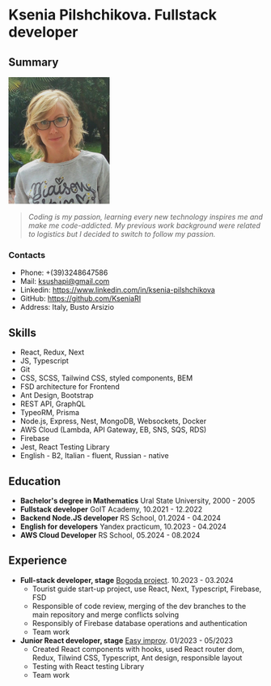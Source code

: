 # Ksenia Pilshchikova. Fullstack developer

## Summary

<img src="assets/images/portrait.jpeg" alt="portrait picture" width="200" height="250">

> *Coding is my passion, learning every new technology inspires me and make me code-addicted. My previous work background were related to logistics but I decided to switch to follow my passion.*

### Contacts

- Phone: +(39)3248647586
- Mail: ksushapi@gmail.com
- Linkedin: https://www.linkedin.com/in/ksenia-pilshchikova
- GitHub: https://github.com/KseniaRI
- Address: Italy, Busto Arsizio

## Skills

- React, Redux, Next
- JS, Typescript
- Git
- CSS, SCSS, Tailwind CSS, styled components, BEM
- FSD architecture for Frontend
- Ant Design, Bootstrap
- REST API,  GraphQL
- TypeoRM, Prisma
- Node.js, Express, Nest, MongoDB, Websockets, Docker
- AWS Cloud (Lambda, API Gateway, EB, SNS, SQS, RDS)
- Firebase
- Jest, React Testing Library
- English - B2, Italian - fluent, Russian - native


## Education

- **Bachelor's degree in Mathematics**
    Ural State University, 2000 - 2005
- **Fullstack  developer**
    GoIT Academy, 10.2021 - 12.2022
- **Backend Node.JS developer**
    RS School, 01.2024 - 04.2024
- **English for developers**
    Yandex practicum,  10.2023 - 04.2024
- **AWS Cloud Developer**
    RS School, 05.2024 - 08.2024

## Experience

- **Full-stack developer, stage** [Bogoda project](https://guider.pro/). 10.2023 - 03.2024
    - Tourist guide  start-up project, use React, Next, Typescript, Firebase, FSD
    - Responsible of code review,   merging of the dev branches to the main repository and merge conflicts solving
    - Responsibly of Firebase database operations and authentication 
    - Team work
- **Junior React developer, stage** [Easy improv](https://easy-improv.com/). 01/2023 - 05/2023
    - Created React components with hooks, used React router dom, Redux, Tilwind CSS, Typescript, Ant design, responsible layout
    - Testing with React testing Library
    - Team work



